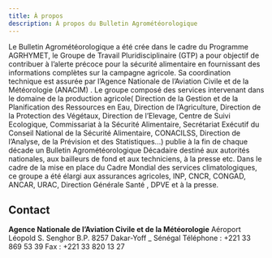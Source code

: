 ```yaml
---
title: À propos
description: À propos du Bulletin Agrométéorologique
---
```


Le Bulletin Agrométéorologique a été crée dans le cadre du Programme AGRHYMET, le Groupe de Travail Pluridisciplinaire (GTP) a pour objectif de contribuer à l’alerte précoce pour la sécurité alimentaire en fournissant des informations complètes sur la campagne agricole. Sa coordination technique est assurée par l’Agence Nationale de l’Aviation Civile et de la Météorologie (ANACIM) . Le groupe composé des services intervenant dans le domaine de la production agricole( Direction de la Gestion et de la Planification des Ressources en Eau, Direction de l’Agriculture, Direction de la Protection des Végétaux, Direction de l’Elevage, Centre de Suivi Ecologique, Commissariat à la Sécurité Alimentaire, Secrétariat Exécutif du Conseil National de la Sécurité Alimentaire, CONACILSS, Direction de l’Analyse, de la Prévision et des Statistiques...) publie à la fin de chaque décade un Bulletin Agrométéorologique Décadaire destiné aux autorités nationales, aux bailleurs de fond et aux techniciens, à la presse etc.
Dans le cadre de la mise en place du Cadre Mondial des services climatologiques, ce groupe a été élargi aux assurances agricoles, INP, CNCR, CONGAD, ANCAR, URAC, Direction Générale Santé , DPVE et à la presse.

## Contact

**Agence Nationale de l’Aviation Civile et de la Météorologie**
Aéroport Léopold S. Senghor B.P. 8257 Dakar-Yoff _ Sénégal
Téléphone : +221 33 869 53 39 Fax : +221 33 820 13 27